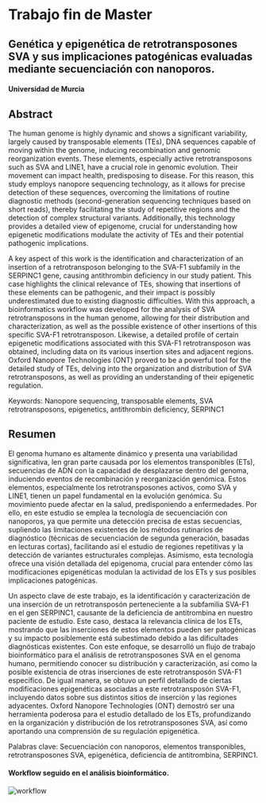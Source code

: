 # Trabajo fin de Master
## Genética y epigenética de retrotransposones SVA y sus implicaciones patogénicas evaluadas mediante secuenciación con nanoporos. 
#### Universidad de Murcia 

## Abstract
The human genome is highly dynamic and shows a significant variability, largely caused by transposable elements (TEs), DNA sequences capable of moving within the genome, inducing recombination and genomic reorganization events. These elements, especially active retrotransposons such as SVA and LINE1, have a crucial role in genomic evolution. Their movement can impact health, predisposing to disease. For this reason, this study employs nanopore sequencing technology, as it allows for precise detection of these sequences, overcoming the limitations of routine diagnostic methods (second-generation sequencing techniques based on short reads), thereby facilitating the study of repetitive regions and the detection of complex structural variants. Additionally, this technology provides a detailed view of epigenome, crucial for understanding how epigenetic modifications modulate the activity of TEs and their potential pathogenic implications. 

A key aspect of this work is the identification and characterization of an insertion of a retrotransposon belonging to the SVA-F1 subfamily in the SERPINC1 gene, causing antithrombin deficiency in our study patient. This case highlights the clinical relevance of TEs, showing that insertions of these elements can be pathogenic, and their impact is possibly underestimated due to existing diagnostic difficulties. With this approach, a bioinformatics workflow was developed for the analysis of SVA retrotransposons in the human genome, allowing for their distribution and characterization, as well as the possible existence of other insertions of this specific SVA-F1 retrotransposon. Likewise, a detailed profile of certain epigenetic modifications associated with this SVA-F1 retrotransposon was obtained, including data on its various insertion sites and adjacent regions. Oxford Nanopore Technologies (ONT) proved to be a powerful tool for the detailed study of TEs, delving into the organization and distribution of SVA retrotransposons, as well as providing an understanding of their epigenetic regulation. 

Keywords: Nanopore sequencing, transposable elements, SVA retrotransposons, epigenetics, antithrombin deficiency, SERPINC1 

## Resumen
El genoma humano es altamente dinámico y presenta una variabilidad significativa, len gran parte causada por los elementos transponibles (ETs), secuencias de ADN con la capacidad de desplazarse dentro del genoma, induciendo eventos de recombinación y reorganización genómica. Estos elementos, especialmente los retrotransposones activos, como SVA y LINE1, tienen un papel fundamental en la evolución genómica. Su movimiento puede afectar en la salud, predisponiendo a enfermedades. Por ello, en este estudio se emplea la tecnología de secuenciación con nanoporos, ya que permite una detección precisa de estas secuencias, supliendo las limitaciones existentes de los métodos rutinarios de diagnóstico (técnicas de secuenciación de segunda generación, basadas en lecturas cortas), facilitando así el estudio de regiones repetitivas y la detección de variantes estructurales complejas. Asimismo, esta tecnología ofrece una visión detallada del epigenoma, crucial para entender cómo las modificaciones epigenéticas modulan la actividad de los ETs y sus posibles implicaciones patogénicas.  

Un aspecto clave de este trabajo, es la identificación y caracterización de una inserción de un retrotransposón perteneciente a la subfamilia SVA-F1 en el gen SERPINC1, causante de la deficiencia de antitrombina en nuestro paciente de estudio. Este caso, destaca la relevancia clínica de los ETs, mostrando que las inserciones de estos elementos pueden ser patogénicas y su impacto posiblemente está subestimado debido a las dificultades diagnósticas existentes. Con este enfoque, se desarrolló un flujo de trabajo bioinformático para el análisis de retrotransposones SVA en el genoma humano, permitiendo conocer su distribución y caracterización, así como la posible existencia de otras inserciones de este retrotransposón SVA-F1 específico. De igual manera, se obtuvo un perfil detallado de ciertas modificaciones epigenéticas asociadas a este retrotransposón SVA-F1, incluyendo datos sobre sus distintos sitios de inserción y las regiones adyacentes. Oxford Nanopore Technologies (ONT) demostró ser una herramienta poderosa para el estudio detallado de los ETs, profundizando en la organización y distribución de los retrotransposones SVA, así como aportando una comprensión de su regulación epigenética. 

Palabras clave: Secuenciación con nanoporos, elementos transponibles, retrotransposones SVA, epigenética, deficiencia de antitrombina, SERPINC1. 



#### Workflow seguido en el análisis bioinformático.
![workflow](https://github.com/evalopezf/Trabajo_fin_de_Master/assets/153935665/3a3ea4fc-6e45-4cac-af12-fcf11906977d)


